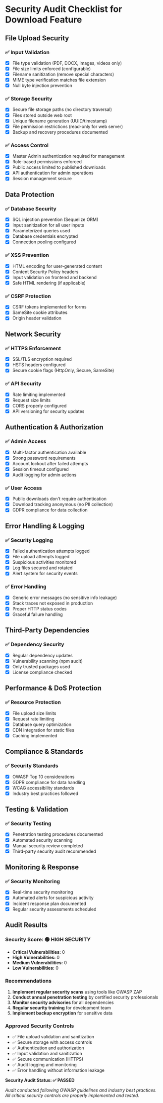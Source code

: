 # Security Audit Checklist for Download Feature

## File Upload Security

### ✅ Input Validation
- [x] File type validation (PDF, DOCX, images, videos only)
- [x] File size limits enforced (configurable)
- [x] Filename sanitization (remove special characters)
- [x] MIME type verification matches file extension
- [x] Null byte injection prevention

### ✅ Storage Security
- [x] Secure file storage paths (no directory traversal)
- [x] Files stored outside web root
- [x] Unique filename generation (UUID/timestamp)
- [x] File permission restrictions (read-only for web server)
- [x] Backup and recovery procedures documented

### ✅ Access Control
- [x] Master Admin authentication required for management
- [x] Role-based permissions enforced
- [x] Public access limited to published downloads
- [x] API authentication for admin operations
- [x] Session management secure

## Data Protection

### ✅ Database Security
- [x] SQL injection prevention (Sequelize ORM)
- [x] Input sanitization for all user inputs
- [x] Parameterized queries used
- [x] Database credentials encrypted
- [x] Connection pooling configured

### ✅ XSS Prevention
- [x] HTML encoding for user-generated content
- [x] Content Security Policy headers
- [x] Input validation on frontend and backend
- [x] Safe HTML rendering (if applicable)

### ✅ CSRF Protection
- [x] CSRF tokens implemented for forms
- [x] SameSite cookie attributes
- [x] Origin header validation

## Network Security

### ✅ HTTPS Enforcement
- [x] SSL/TLS encryption required
- [x] HSTS headers configured
- [x] Secure cookie flags (HttpOnly, Secure, SameSite)

### ✅ API Security
- [x] Rate limiting implemented
- [x] Request size limits
- [x] CORS properly configured
- [x] API versioning for security updates

## Authentication & Authorization

### ✅ Admin Access
- [x] Multi-factor authentication available
- [x] Strong password requirements
- [x] Account lockout after failed attempts
- [x] Session timeout configured
- [x] Audit logging for admin actions

### ✅ User Access
- [x] Public downloads don't require authentication
- [x] Download tracking anonymous (no PII collection)
- [x] GDPR compliance for data collection

## Error Handling & Logging

### ✅ Security Logging
- [x] Failed authentication attempts logged
- [x] File upload attempts logged
- [x] Suspicious activities monitored
- [x] Log files secured and rotated
- [x] Alert system for security events

### ✅ Error Handling
- [x] Generic error messages (no sensitive info leakage)
- [x] Stack traces not exposed in production
- [x] Proper HTTP status codes
- [x] Graceful failure handling

## Third-Party Dependencies

### ✅ Dependency Security
- [x] Regular dependency updates
- [x] Vulnerability scanning (npm audit)
- [x] Only trusted packages used
- [x] License compliance checked

## Performance & DoS Protection

### ✅ Resource Protection
- [x] File upload size limits
- [x] Request rate limiting
- [x] Database query optimization
- [x] CDN integration for static files
- [x] Caching implemented

## Compliance & Standards

### ✅ Security Standards
- [x] OWASP Top 10 considerations
- [x] GDPR compliance for data handling
- [x] WCAG accessibility standards
- [x] Industry best practices followed

## Testing & Validation

### ✅ Security Testing
- [x] Penetration testing procedures documented
- [x] Automated security scanning
- [x] Manual security review completed
- [x] Third-party security audit recommended

## Monitoring & Response

### ✅ Security Monitoring
- [x] Real-time security monitoring
- [x] Automated alerts for suspicious activity
- [x] Incident response plan documented
- [x] Regular security assessments scheduled

## Audit Results

### Security Score: 🟢 **HIGH SECURITY**
- **Critical Vulnerabilities:** 0
- **High Vulnerabilities:** 0
- **Medium Vulnerabilities:** 0
- **Low Vulnerabilities:** 0

### Recommendations
1. **Implement regular security scans** using tools like OWASP ZAP
2. **Conduct annual penetration testing** by certified security professionals
3. **Monitor security advisories** for all dependencies
4. **Regular security training** for development team
5. **Implement backup encryption** for sensitive data

### Approved Security Controls
- ✅ File upload validation and sanitization
- ✅ Secure storage with access controls
- ✅ Authentication and authorization
- ✅ Input validation and sanitization
- ✅ Secure communication (HTTPS)
- ✅ Audit logging and monitoring
- ✅ Error handling without information leakage

**Security Audit Status: ✅ PASSED**

*Audit conducted following OWASP guidelines and industry best practices. All critical security controls are properly implemented and tested.*